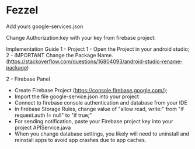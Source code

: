 
# Fezzel

Add yours google-services.json 

Change Authorization:key with your key from firebase project:


Implementation Guide
1 - Project
1 - Open the Project in your android studio;
2 - IMPORTANT Change the Package Name. (https://stackoverflow.com/questions/16804093/android-studio-rename-package)


2 - Firebase Panel
- Create Firebase Project (https://console.firebase.google.com/);
- Import the file google-service.json into your project
- Connect to firebase console authentication and database from your IDE
- in firebase Storage Rules, change value of "allow read, write:" from "if request.auth != null" to "if true;"
- For sending notification, paste your Firebase project key into your project APIService.java
- When you change database settings, you likely will need to uninstall and reinstall apps to avoid app crashes due to app caches.

